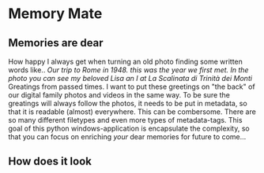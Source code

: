 # Memory Mate
## Memories are dear
How happy I always get when turning an old photo finding some written words like..
*Our trip to Rome in 1948. this was the year we first met. In the photo you can see my beloved Lisa an I at  La Scalinata di Trinità dei Monti*
Greatings from passed times. I want to put these greetings on "the back" of our digital family photos and videos in the same way. To be sure the greatings will always follow the photos, it needs to be put in metadata, so that it is readable (almost) everywhere. This can be combersome. There are so many different filetypes and even more types of metadata-tags. This goal of this python windows-application is encapsulate the complexity, so that you can focus on enriching *your* dear memories for future to come...

## How does it look


